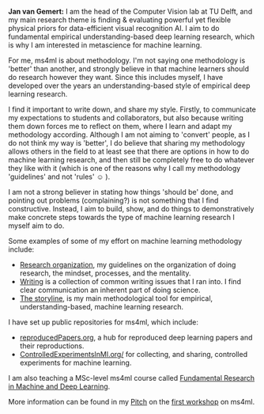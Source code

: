 **Jan van Gemert:** I am the head of the Computer Vision lab at TU Delft, and my main research theme is finding & evaluating powerful yet flexible physical
priors for data-efficient visual recognition AI. I aim to do fundamental empirical understanding-based deep learning research, which is why I am interested in metascience for machine learning.

For me, ms4ml is about methodology. I'm not saying one methodology is 'better' than another,  and strongly believe in that machine learners should do research however they want. Since this includes myself, I have developed over the years an understanding-based style of empirical deep learning research. 

I find it important to write down, and share my style. Firstly, to communicate my expectations to students and collaborators, but also because writing them down forces me to reflect on them, where I learn and adapt my methodology according. Although I am not aiming to 'convert' people, as I do not think my way is 'better', I do believe that sharing my methodology allows others in the field to at least see that there are options in how to do machine learning research, and then still be completely free to do whatever they like with it (which is one of the reasons why I call my methodology 'guidelines' and not 'rules' :relaxed: ). 

I am not a strong believer in stating how things 'should be' done, and pointing out problems (complaining?) is not something that I find constructive. Instead, I aim to build, show, and do things to demonstratively make concrete steps towards the type of machine learning research I myself aim to do.

Some examples of some of my effort on machine learning methodology include:
- [Research organization](https://jvgemert.github.io/research.pdf), my guidelines on the organization of doing research, the mindset, processes, and the mentality.
- [Writing](https://jvgemert.github.io/writing.pdf) is a collection of common writing issues that I ran into. I find clear communication an inherent part of doing science. 
- [The storyline](https://jvgemert.github.io/storyline.pdf), is my main methodological tool for empirical, understanding-based, machine learning research.

I have set up public repositories for ms4ml, which include:
- [reproducedPapers.org](https://reproducedpapers.org/), a hub for reproduced deep learning papers and their reproductions.
- [ControlledExperimentsInMl.org/](https://controlledexperimentsinml.org/) for collecting, and sharing, controlled experiments for machine learning.

I am also teaching a MSc-level ms4ml course called [Fundamental Research in Machine and Deep Learning](https://www.tudelft.nl/onderwijs/opleidingen/masters/dsait/msc-data-science-and-artificial-intelligence-technology/programme/research-course).

More information can be found in my [Pitch](/assets/presentation/June20workshop-Pitch-JvGemert.pdf) on the [first workshop](/projects/1_project.html) on ms4ml.
